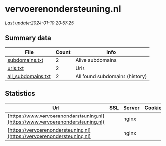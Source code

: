 # vervoerenondersteuning.nl
*Last update:2024-01-10 20:57:25*
## Summary data
| File       | Count | Info |
|------------|-------|------|
|[subdomains.txt](/data/vervoerenondersteuning/subdomains.txt)|2|Alive subdomains|
|[urls.txt](/data/vervoerenondersteuning/urls.txt)|2|Urls|
|[all_subdomains.txt](/data/vervoerenondersteuning/all_subdomains.txt)|2|All found subdomains (history)|
## Statistics
| Url | SSL | Server | Cookie | HSTS | CSP | XFO | XXP | RP | Tech |
|------------|-------|------|------|------|------|------|------|------|------|
|[https://www.vervoerenondersteuning.nl](https://www.vervoerenondersteuning.nl)| |nginx| |:white_check_mark: |:warning: |:white_check_mark: |:white_check_mark: |:white_check_mark: |HSTS|
|[https://vervoerenondersteuning.nl](https://vervoerenondersteuning.nl)| |nginx| |:white_check_mark: |:warning: |:white_check_mark: |:white_check_mark: |:white_check_mark: |HSTS|